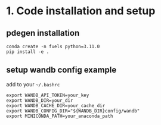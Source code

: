 # 1. Code installation and setup
## pdegen installation
```
conda create -n fuels python=3.11.0
pip install -e .
```

## setup wandb config example

add to your `~/.bashrc`
```
export WANDB_API_TOKEN=your_key
export WANDB_DIR=your_dir
export WANDB_CACHE_DIR=your_cache_dir
export WANDB_CONFIG_DIR="${WANDB_DIR}config/wandb"
export MINICONDA_PATH=your_anaconda_path
```
